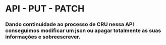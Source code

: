 # API - PUT - PATCH

### Dando continuidade ao processo de CRU nessa API conseguimos modificar um json ou apagar totalmente as suas informações e sobreescrever. 